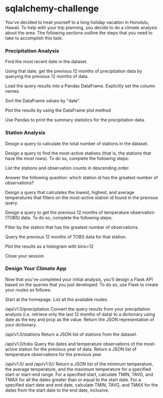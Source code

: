 # sqlalchemy-challenge

You've decided to treat yourself to a long holiday vacation in Honolulu, Hawaii. To help with your trip planning, you decide to do a climate analysis about the area. The following sections outline the steps that you need to take to accomplish this task.

### Precipitation Analysis
Find the most recent date in the dataset.

Using that date, get the previous 12 months of precipitation data by querying the previous 12 months of data.

Load the query results into a Pandas DataFrame. Explicitly set the column names.

Sort the DataFrame values by "date".

Plot the results by using the DataFrame plot method

Use Pandas to print the summary statistics for the precipitation data.

### Station Analysis
Design a query to calculate the total number of stations in the dataset.

Design a query to find the most-active stations (that is, the stations that have the most rows). To do so, complete the following steps:

List the stations and observation counts in descending order.

Answer the following question: which station id has the greatest number of observations?

Design a query that calculates the lowest, highest, and average temperatures that filters on the most-active station id found in the previous query.

Design a query to get the previous 12 months of temperature observation (TOBS) data. To do so, complete the following steps:

Filter by the station that has the greatest number of observations.

Query the previous 12 months of TOBS data for that station.

Plot the results as a histogram with bins=12

Close your session

### Design Your Climate App
Now that you’ve completed your initial analysis, you’ll design a Flask API based on the queries that you just developed. To do so, use Flask to create your routes as follows:

Start at the homepage. List all the available routes.

/api/v1.0/precipitation
Convert the query results from your precipitation analysis (i.e. retrieve only the last 12 months of data) to a dictionary using date as the key and prcp as the value.
Return the JSON representation of your dictionary.

/api/v1.0/stations
Return a JSON list of stations from the dataset.

/api/v1.0/tobs
Query the dates and temperature observations of the most-active station for the previous year of data.
Return a JSON list of temperature observations for the previous year.

/api/v1.0/<start> and /api/v1.0/<start>/<end>
Return a JSON list of the minimum temperature, the average temperature, and the maximum temperature for a specified start or start-end range.
For a specified start, calculate TMIN, TAVG, and TMAX for all the dates greater than or equal to the start date.
For a specified start date and end date, calculate TMIN, TAVG, and TMAX for the dates from the start date to the end date, inclusive.
